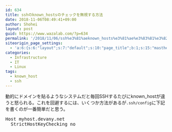 ```yaml
---
id: 634
title: sshのknown_hostsのチェックを無視する方法
date: 2018-11-06T08:49:41+09:00
author: Shohei
layout: post
guid: https://www.wazalab.com/?p=634
permalink: '/2018/11/06/ssh%e3%81%aeknown_hosts%e3%81%ae%e3%83%81%e3%82%a7%e3%83%83%e3%82%af%e3%82%92%e7%84%a1%e8%a6%96%e3%81%99%e3%82%8b%e6%96%b9%e6%b3%95/'
siteorigin_page_settings:
  - 'a:6:{s:6:"layout";s:7:"default";s:10:"page_title";b:1;s:15:"masthead_margin";b:1;s:13:"footer_margin";b:1;s:16:"display_masthead";b:1;s:22:"display_footer_widgets";b:1;}'
categories:
  - Infrastructure
  - IT
  - Linux
tags:
  - known_host
  - ssh
---
```

動的にドメインを貼るようなシステムだと毎回SSHするたびにknown_hostが違うと怒られる。これを回避するには、いくつか方法があるが`.ssh/config`に下記を書くのが一番簡単だと思う。
 
<pre class="theme:dark-terminal lang:default decode:true " >Host myhost.devany.net
  StrictHostKeyChecking no
</pre> 
